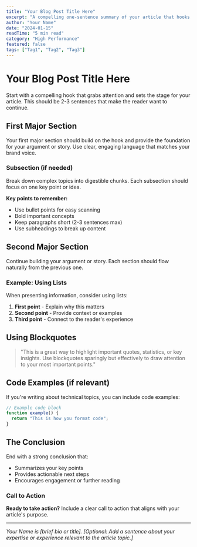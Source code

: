 ```yaml
---
title: "Your Blog Post Title Here"
excerpt: "A compelling one-sentence summary of your article that hooks the reader and explains the value they'll get from reading."
author: "Your Name"
date: "2024-01-15"
readTime: "5 min read"
category: "High Performance"
featured: false
tags: ["Tag1", "Tag2", "Tag3"]
---
```


# Your Blog Post Title Here

Start with a compelling hook that grabs attention and sets the stage for your article. This should be 2-3 sentences that make the reader want to continue.

## First Major Section

Your first major section should build on the hook and provide the foundation for your argument or story. Use clear, engaging language that matches your brand voice.

### Subsection (if needed)

Break down complex topics into digestible chunks. Each subsection should focus on one key point or idea.

**Key points to remember:**
- Use bullet points for easy scanning
- Bold important concepts
- Keep paragraphs short (2-3 sentences max)
- Use subheadings to break up content

## Second Major Section

Continue building your argument or story. Each section should flow naturally from the previous one.

### Example: Using Lists

When presenting information, consider using lists:

1. **First point** - Explain why this matters
2. **Second point** - Provide context or examples
3. **Third point** - Connect to the reader's experience

## Using Blockquotes

> "This is a great way to highlight important quotes, statistics, or key insights. Use blockquotes sparingly but effectively to draw attention to your most important points."

## Code Examples (if relevant)

If you're writing about technical topics, you can include code examples:

```javascript
// Example code block
function example() {
  return "This is how you format code";
}
```

## The Conclusion

End with a strong conclusion that:
- Summarizes your key points
- Provides actionable next steps
- Encourages engagement or further reading

### Call to Action

**Ready to take action?** Include a clear call to action that aligns with your article's purpose.

---

*Your Name is [brief bio or title]. [Optional: Add a sentence about your expertise or experience relevant to the article topic.]* 